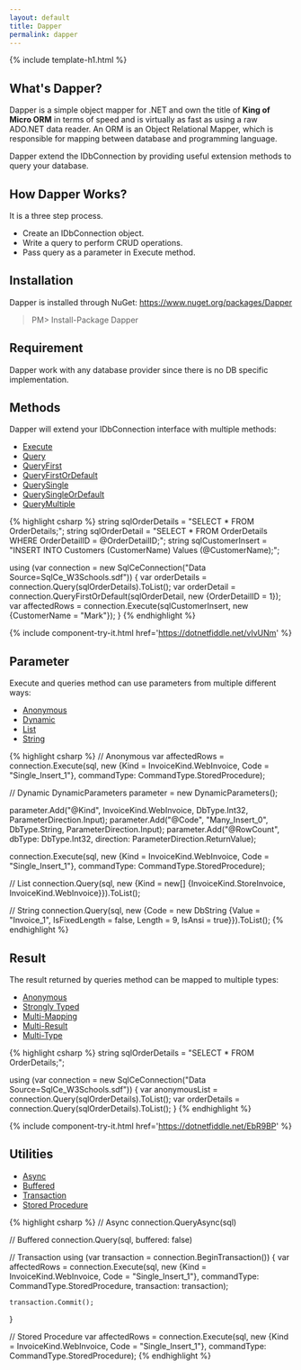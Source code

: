 ```yaml
---
layout: default
title: Dapper 
permalink: dapper
---
```


{% include template-h1.html %}

## What's Dapper?
Dapper is a simple object mapper for .NET and own the title of **King of Micro ORM** in terms of speed and is virtually as fast as using a raw ADO.NET data reader. An ORM is an Object Relational Mapper, which is responsible for mapping between database and programming language.

Dapper extend the IDbConnection by providing useful extension methods to query your database.

## How Dapper Works?
It is a three step process.
- Create an IDbConnection object.
- Write a query to perform CRUD operations.
- Pass query as a parameter in Execute method. 

## Installation
Dapper is installed through NuGet: <a href="https://www.nuget.org/packages/Dapper" target="_blank">https://www.nuget.org/packages/Dapper</a>

> PM> Install-Package Dapper

## Requirement
Dapper work with any database provider since there is no DB specific implementation.

## Methods
Dapper will extend your IDbConnection interface with multiple methods:

- [Execute](/execute)
- [Query](/query)
- [QueryFirst](/queryfirst)
- [QueryFirstOrDefault](/queryfirstordefault)
- [QuerySingle](/querysingle)
- [QuerySingleOrDefault](/querysingleordefault)
- [QueryMultiple](/querymultiple)

{% highlight csharp %}
string sqlOrderDetails = "SELECT * FROM OrderDetails;";
string sqlOrderDetail = "SELECT * FROM OrderDetails WHERE OrderDetailID = @OrderDetailID;";
string sqlCustomerInsert = "INSERT INTO Customers (CustomerName) Values (@CustomerName);";


using (var connection = new SqlCeConnection("Data Source=SqlCe_W3Schools.sdf"))
{
	var orderDetails = connection.Query(sqlOrderDetails).ToList();
	var orderDetail = connection.QueryFirstOrDefault(sqlOrderDetail, new {OrderDetailID = 1});
	var affectedRows = connection.Execute(sqlCustomerInsert,  new {CustomerName = "Mark"});
}
{% endhighlight %}

{% include component-try-it.html href='https://dotnetfiddle.net/vIvUNm' %}

## Parameter
Execute and queries method can use parameters from multiple different ways:

- [Anonymous](/parameter-anonymous)
- [Dynamic](/parameter-dynamic)
- [List](/parameter-list)
- [String](/parameter-string)

{% highlight csharp %}
// Anonymous
var affectedRows = connection.Execute(sql,
                    new {Kind = InvoiceKind.WebInvoice, Code = "Single_Insert_1"},
                    commandType: CommandType.StoredProcedure);

// Dynamic
DynamicParameters parameter = new DynamicParameters();

parameter.Add("@Kind", InvoiceKind.WebInvoice, DbType.Int32, ParameterDirection.Input);
parameter.Add("@Code", "Many_Insert_0", DbType.String, ParameterDirection.Input);
parameter.Add("@RowCount", dbType: DbType.Int32, direction: ParameterDirection.ReturnValue);

connection.Execute(sql,
	new {Kind = InvoiceKind.WebInvoice, Code = "Single_Insert_1"},
	commandType: CommandType.StoredProcedure);

// List
connection.Query<Invoice>(sql, new {Kind = new[] {InvoiceKind.StoreInvoice, InvoiceKind.WebInvoice}}).ToList();

// String
connection.Query<Invoice>(sql, new {Code = new DbString {Value = "Invoice_1", IsFixedLength = false, Length = 9, IsAnsi = true}}).ToList();
{% endhighlight %}

## Result
The result returned by queries method can be mapped to multiple types:

- [Anonymous](/result-anonymous)
- [Strongly Typed](/result-strongly-typed)
- [Multi-Mapping](/result-multi-mapping)
- [Multi-Result](/result-multi-result)
- [Multi-Type](/result-multi-type)

{% highlight csharp %}
string sqlOrderDetails = "SELECT * FROM OrderDetails;";

using (var connection = new SqlCeConnection("Data Source=SqlCe_W3Schools.sdf"))
{
	var anonymousList = connection.Query(sqlOrderDetails).ToList();
	var orderDetails = connection.Query<OrderDetail>(sqlOrderDetails).ToList();
}
{% endhighlight %}

{% include component-try-it.html href='https://dotnetfiddle.net/EbR9BP' %}

## Utilities

- [Async](async)
- [Buffered](buffered)
- [Transaction](transaction)
- [Stored Procedure](stored-procedure)

{% highlight csharp %}
// Async
connection.QueryAsync<Invoice>(sql)

// Buffered
connection.Query<Invoice>(sql, buffered: false)

// Transaction
using (var transaction = connection.BeginTransaction())
{
	var affectedRows = connection.Execute(sql,
		new {Kind = InvoiceKind.WebInvoice, Code = "Single_Insert_1"},
		commandType: CommandType.StoredProcedure,
		transaction: transaction);

	transaction.Commit();
}

// Stored Procedure
var affectedRows = connection.Execute(sql,
	new {Kind = InvoiceKind.WebInvoice, Code = "Single_Insert_1"},
	commandType: CommandType.StoredProcedure);
{% endhighlight %}
